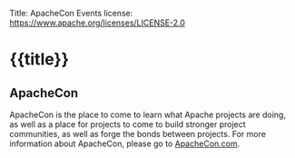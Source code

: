 Title: ApacheCon Events
license: https://www.apache.org/licenses/LICENSE-2.0

# {{title}}

<noscript>
    <meta http-equiv="refresh" content="1; url=https://communityovercode.org/">
</noscript>

<script type="text/javascript">
      var ref = document.referrer || "https://www.apache.org/";
      var m = ref.match(/https?:\/\/([-_a-zA-Z0-9.]+)\/?/);
      if (m)  {
        ref = m[1];
      } else  { ref = 'unknown'; }
      location.href = "https://communityovercode.org/?ref=" + ref;
</script>

## ApacheCon

ApacheCon is the place to come to learn what Apache projects are doing, as well as a place for projects to come to build stronger project communities, as well as forge the bonds between projects. For more information about ApacheCon, please go to [ApacheCon.com](http://apachecon.com/).
